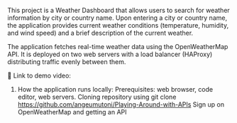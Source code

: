 This project is a Weather Dashboard that allows users to search for weather information by city or country name. Upon entering a city or country name, the application provides current weather conditions (temperature, humidity, and wind speed) and a brief description of the current weather.

The application fetches real-time weather data using the OpenWeatherMap API. It is deployed on two web servers with a load balancer (HAProxy) distributing traffic evenly between them.

🎥 Link to demo video:

1. How the application runs locally:
     Prerequisites: web browser, code editor, web servers.
     Cloning repository using git clone https://github.com/angeumutoni/Playing-Around-with-APIs
     Sign up on OpenWeatherMap and getting an API
